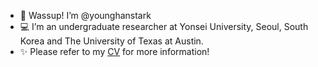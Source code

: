 - 👋 Wassup! I’m @younghanstark
- 💻 I’m an undergraduate researcher at Yonsei University, Seoul, South Korea and The University of Texas at Austin.
- ✨ Please refer to my [CV](https://younghanstark.github.io/assets/files/cv.pdf) for more information!

<!---
younghanstark/younghanstark is a ✨ special ✨ repository because its `README.md` (this file) appears on your GitHub profile.
You can click the Preview link to take a look at your changes.
--->
